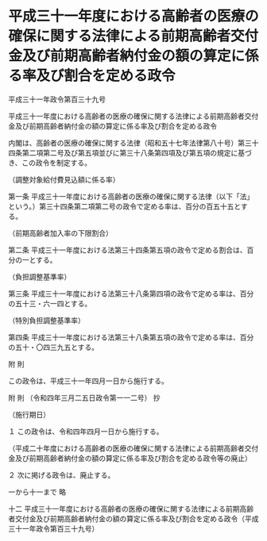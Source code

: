 # 平成三十一年度における高齢者の医療の確保に関する法律による前期高齢者交付金及び前期高齢者納付金の額の算定に係る率及び割合を定める政令

平成三十一年政令第百三十九号

平成三十一年度における高齢者の医療の確保に関する法律による前期高齢者交付金及び前期高齢者納付金の額の算定に係る率及び割合を定める政令

内閣は、高齢者の医療の確保に関する法律（昭和五十七年法律第八十号）第三十四条第二項第二号及び第五項並びに第三十八条第四項及び第五項の規定に基づき、この政令を制定する。

（調整対象給付費見込額に係る率）

第一条 平成三十一年度における高齢者の医療の確保に関する法律（以下「法」という。）第三十四条第二項第二号の政令で定める率は、百分の百五十五とする。

（前期高齢者加入率の下限割合）

第二条 平成三十一年度における法第三十四条第五項の政令で定める割合は、百分の一とする。

（負担調整基準率）

第三条 平成三十一年度における法第三十八条第四項の政令で定める率は、百分の五十三・六一四とする。

（特別負担調整基準率）

第四条 平成三十一年度における法第三十八条第五項の政令で定める率は、百分の五十・〇四三九五とする。

附 則

この政令は、平成三十一年四月一日から施行する。

附 則 （令和四年三月二五日政令第一一二号） 抄

（施行期日）

１ この政令は、令和四年四月一日から施行する。

（平成二十年度における高齢者の医療の確保に関する法律による前期高齢者交付金及び前期高齢者納付金の額の算定に係る率及び割合を定める政令等の廃止）

２ 次に掲げる政令は、廃止する。

一から十一まで 略

十二 平成三十一年度における高齢者の医療の確保に関する法律による前期高齢者交付金及び前期高齢者納付金の額の算定に係る率及び割合を定める政令（平成三十一年政令第百三十九号）
